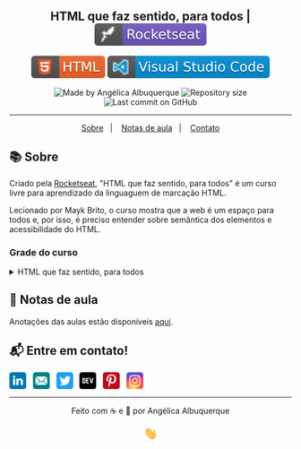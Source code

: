 <h2 align="center">
   HTML que faz sentido, para todos | <img alt="badge rocketseat" align="center" src="https://raw.githubusercontent.com/angelicaalbuquerque/badges-and-icons/f96545c39b9ff34534ee166d78e4bcef00de3928/badges/rocketseat.svg">
</h2>

<p align="center">
<img alt="badge html" src="https://raw.githubusercontent.com/angelicaalbuquerque/badges-and-icons/f96545c39b9ff34534ee166d78e4bcef00de3928/badges/html.svg">
<img alt="badge vscode" src="https://raw.githubusercontent.com/angelicaalbuquerque/badges-and-icons/f96545c39b9ff34534ee166d78e4bcef00de3928/badges/visual-studio-code.svg">
</p>

<p align="center">
<img alt="Made by Angélica Albuquerque" src="https://img.shields.io/badge/made%20by-Angélica Albuquerque-%20?color=fd951d">
<img alt="Repository size" src="https://img.shields.io/github/repo-size/angelicaalbuquerque/web-semantica_rocketseat?color=fd951d">
<img alt="Last commit on GitHub" src="https://img.shields.io/github/last-commit/angelicaalbuquerque/web-semantica_rocketseat?color=fd951d">
</p>

---

<p align="center">
  <a href="#-Sobre">Sobre</a>&nbsp;&nbsp;&nbsp;|&nbsp;&nbsp;&nbsp;
  <a>
  <a href="#-Notas-de-aula">Notas de aula</a>&nbsp;&nbsp;&nbsp;|&nbsp;&nbsp;&nbsp;
  <a href="#-Entre-em-contato">Contato</a>
</p>

## 📚 Sobre

<p>
Criado pela <a href="https://rocketseat.com.br/" target="_blank">Rocketseat</a>, "HTML que faz sentido, para todos" é um curso livre para aprendizado da linguaguem de marcação HTML.

Lecionado por Mayk Brito, o curso mostra que a web é um espaço para todos e, por isso, é preciso entender sobre semântica dos elementos e acessibilidade do HTML.

### Grade do curso

<details>
  <summary>HTML que faz sentido, para todos</summary>

- Web semântica
- Importância das tags HTML semânticas
- Seções comuns
- Header
- Nav
- Main
- Article
- Aside
- Footer
- Section
- Elementos genéricos não-semânticos

</details>

## 📝 Notas de aula

Anotações das aulas estão disponíveis <a href="https://github.com/angelicaalbuquerque/web-semantica_rocketseat/blob/main/notes.md" target="_blank">aqui</a>.

## 📬 Entre em contato!

<p align="left">

  <a href="https://linkedin.com/in/angelica-albuquerque/" target="blank" style="text-decoration: none; color: unset;">
    <img align="center" src="https://raw.githubusercontent.com/angelicaalbuquerque/badges-and-icons/f7a53a1a79600d93eed5e21e8f32ff0256471e00/icons/linkedin.svg" alt="Linkedin" height="30" width="30" />
  </a> &nbsp
  <a href="mailto:angelica.o.albuquerque@gmail.com" target="blank" style="text-decoration: none;">
    <img align="center" src="https://raw.githubusercontent.com/angelicaalbuquerque/badges-and-icons/f7a53a1a79600d93eed5e21e8f32ff0256471e00/icons/email.svg" alt="Email" height="30" width="30" />
  </a> &nbsp 
  <a href="https://twitter.com/angelica_oa/" target="blank" style="text-decoration: none;">
    <img align="center" src="https://raw.githubusercontent.com/angelicaalbuquerque/badges-and-icons/f7a53a1a79600d93eed5e21e8f32ff0256471e00/icons/twitter.svg" alt="Twitter" height="30" width="30" />
    </a> &nbsp
  <a href="https://dev.to/angelica_oa" target="blank" style="text-decoration: none;">
    <img align="center" src="https://raw.githubusercontent.com/angelicaalbuquerque/badges-and-icons/f7a53a1a79600d93eed5e21e8f32ff0256471e00/icons/devto.svg" alt="DevTo" height="30" width="30" />
  </a> &nbsp
  <a href="https://pinterest.com/angelica_oa" target="blank" style="text-decoration: none;">
    <img align="center" src="https://raw.githubusercontent.com/angelicaalbuquerque/badges-and-icons/f7a53a1a79600d93eed5e21e8f32ff0256471e00/icons/pinterest.svg" alt="Pinterest" height="30" width="30" />
  </a> &nbsp
  <a href="https://www.instagram.com/angelicaoa.dev/" target="blank" style="text-decoration: none;">
    <img align="center" src="https://raw.githubusercontent.com/angelicaalbuquerque/badges-and-icons/f7a53a1a79600d93eed5e21e8f32ff0256471e00/icons/instagram.svg" alt="Instagram" height="30" width="30" />
  </a> &nbsp &nbsp
</p>

---

<p align="center">
Feito com ☕ e 🖤 por Angélica Albuquerque
</p>

<p align="center">
<img src="https://raw.githubusercontent.com/angelicaalbuquerque/badges-and-icons/main/gif/hi.gif" width="25px"> 
</p>
